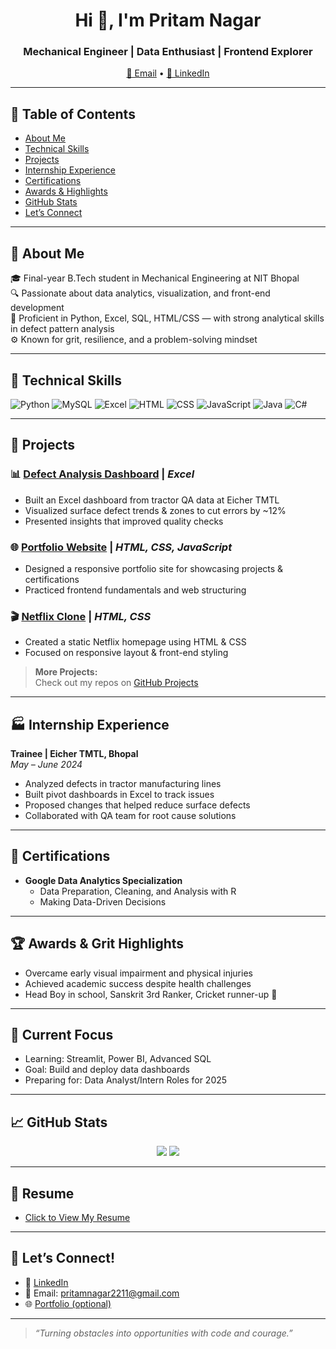 <h1 align="center">Hi 👋, I'm Pritam Nagar</h1>
<h3 align="center">Mechanical Engineer | Data Enthusiast | Frontend Explorer</h3>

<p align="center">
  <a href="mailto:pritamnagar2211@gmail.com">📧 Email</a> •
  <a href="https://www.linkedin.com/in/pritam-nagar-4a66b2259">🔗 LinkedIn</a>
</p>

---

## 📑 Table of Contents
- [About Me](#-about-me)
- [Technical Skills](#-technical-skills)
- [Projects](#-projects)
- [Internship Experience](#-internship-experience)
- [Certifications](#-certifications)
- [Awards & Highlights](#-awards--grit-highlights)
- [GitHub Stats](#-github-stats)
- [Let’s Connect](#-lets-connect)

---

## 💼 About Me

🎓 Final-year B.Tech student in Mechanical Engineering at NIT Bhopal  
🔍 Passionate about data analytics, visualization, and front-end development  
🧠 Proficient in Python, Excel, SQL, HTML/CSS — with strong analytical skills in defect pattern analysis  
⚙️ Known for grit, resilience, and a problem-solving mindset

---

## 🧰 Technical Skills

![Python](https://img.shields.io/badge/-Python-3776AB?style=flat&logo=python&logoColor=white)
![MySQL](https://img.shields.io/badge/-MySQL-00000F?style=flat&logo=mysql&logoColor=white)
![Excel](https://img.shields.io/badge/-Excel-217346?style=flat&logo=microsoft-excel&logoColor=white)
![HTML](https://img.shields.io/badge/-HTML5-E34F26?style=flat&logo=html5&logoColor=white)
![CSS](https://img.shields.io/badge/-CSS3-1572B6?style=flat&logo=css3&logoColor=white)
![JavaScript](https://img.shields.io/badge/-JavaScript-F7DF1E?style=flat&logo=javascript&logoColor=black)
![Java](https://img.shields.io/badge/-Java-007396?style=flat&logo=java&logoColor=white)
![C#](https://img.shields.io/badge/-C%23-239120?style=flat&logo=c-sharp&logoColor=white)

---

## 🚀 Projects

### 📊 [Defect Analysis Dashboard](https://github.com/Pritam9952/defect-analysis-excel) | *Excel*
- Built an Excel dashboard from tractor QA data at Eicher TMTL  
- Visualized surface defect trends & zones to cut errors by ~12%  
- Presented insights that improved quality checks

### 🌐 [Portfolio Website](https://github.com/Pritam9952/portfolio-site) | *HTML, CSS, JavaScript*
- Designed a responsive portfolio site for showcasing projects & certifications  
- Practiced frontend fundamentals and web structuring

### 🎬 [Netflix Clone](https://github.com/Pritam9952/netflix-clone) | *HTML, CSS*
- Created a static Netflix homepage using HTML & CSS  
- Focused on responsive layout & front-end styling

> **More Projects:**  
> Check out my repos on [GitHub Projects](https://github.com/Pritam9952?tab=repositories)

---

## 🏭 Internship Experience

**Trainee | Eicher TMTL, Bhopal**  
*May – June 2024*
- Analyzed defects in tractor manufacturing lines  
- Built pivot dashboards in Excel to track issues  
- Proposed changes that helped reduce surface defects  
- Collaborated with QA team for root cause solutions

---

## 📜 Certifications

- **Google Data Analytics Specialization**
  - Data Preparation, Cleaning, and Analysis with R
  - Making Data-Driven Decisions

---

## 🏆 Awards & Grit Highlights

- Overcame early visual impairment and physical injuries  
- Achieved academic success despite health challenges  
- Head Boy in school, Sanskrit 3rd Ranker, Cricket runner-up 🏏

---

## 🔭 Current Focus

- Learning: Streamlit, Power BI, Advanced SQL  
- Goal: Build and deploy data dashboards  
- Preparing for: Data Analyst/Intern Roles for 2025

---

## 📈 GitHub Stats

<p align="center">
  <img src="https://github-readme-stats.vercel.app/api?username=Pritam9952&show_icons=true&theme=radical" />
  <img src="https://github-readme-stats.vercel.app/api/top-langs/?username=Pritam9952&layout=compact&theme=radical" />
</p>

---

## 📄 Resume

- [Click to View My Resume](https://drive.google.com/your-resume-link)

---

## 🤝 Let’s Connect!

- 🔗 [LinkedIn](https://www.linkedin.com/in/pritam-nagar-4a66b2259)
- 📧 Email: pritamnagar2211@gmail.com
- 🌐 [Portfolio (optional)](https://your-portfolio-link.com)

---

> *“Turning obstacles into opportunities with code and courage.”*

